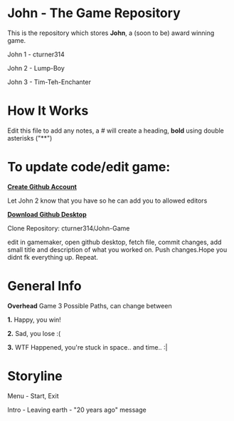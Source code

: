 # John - The Game Repository
This is the repository which stores **John**, a (soon to be) award winning game.

John 1 - cturner314

John 2 - Lump-Boy

John 3 - Tim-Teh-Enchanter
# How It Works
Edit this file to add any notes, a # will create a heading, **bold** using double asterisks ("**")

# To update code/edit game:

**[Create Github Account](https://github.com/join)**

Let John 2 know that you have so he can add you to allowed editors

**[Download Github Desktop](https://desktop.github.com/)**

Clone Repository: cturner314/John-Game

edit in gamemaker, open github desktop, fetch file, commit changes, add small title and description of what you worked on. Push changes.Hope you didnt fk everything up. Repeat.
# General Info
**Overhead** Game
3 Possible Paths, can change between

**1.** Happy, you win!

**2.** Sad, you lose :(

**3.** WTF Happened, you're stuck in space.. and time.. :|

# Storyline
Menu - Start, Exit

Intro - Leaving earth - "20 years ago" message
